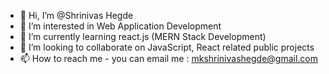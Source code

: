- 👋 Hi, I’m @Shrinivas Hegde
- 👀 I’m interested in Web Application Development
- 🌱 I’m currently learning react.js (MERN Stack Development)
- 💞️ I’m looking to collaborate on JavaScript, React related public projects
- 📫 How to reach me - you can email me : mkshrinivashegde@gmail.com

<!---
ShrinivasHegde/ShrinivasHegde is a ✨ special ✨ repository because its `README.md` (this file) appears on your GitHub profile.
You can click the Preview link to take a look at your changes.
--->
